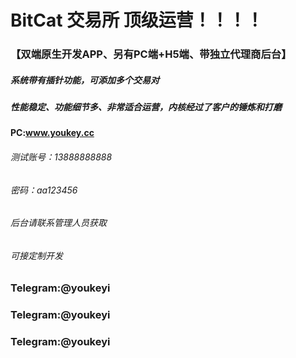 # BitCat  交易所     顶级运营！！！！
### 【双端原生开发APP、另有PC端+H5端、带独立代理商后台】
#####  系统带有插针功能，可添加多个交易对
#####  性能稳定、功能细节多、非常适合运营，内核经过了客户的锤炼和打磨

#### PC:www.youkey.cc
###### 测试账号：13888888888
###### 密码：aa123456

###### 后台请联系管理人员获取
###### 可接定制开发



### Telegram:@youkeyi
### Telegram:@youkeyi
### Telegram:@youkeyi




